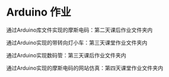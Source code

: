 # Arduino 作业
通过Arduino库文件实现的摩斯电码：第二天课后作业文件夹内

通过Arduino实现的带转向灯小车：第三天课堂作业文件夹内

通过Arduino实现数码管：第三天课后作业文件夹内

通过Arduino实现的摩斯电码的网站仿真：第四天课堂作业文件夹内

